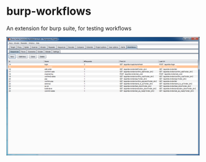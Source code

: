 # burp-workflows

An extension for burp suite, for testing workflows

![Screenshot](https://raw.githubusercontent.com/mabdi/burp-workflows/master/burp.png)
